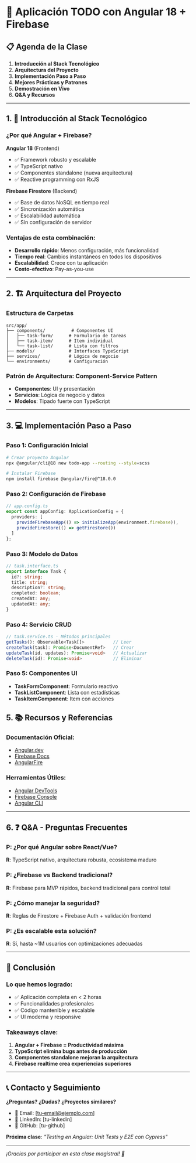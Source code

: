 # 🚀 Aplicación TODO con Angular 18 + Firebase

## 📋 Agenda de la Clase

1. **Introducción al Stack Tecnológico**
2. **Arquitectura del Proyecto**
3. **Implementación Paso a Paso**
4. **Mejores Prácticas y Patrones**
5. **Demostración en Vivo**
6. **Q&A y Recursos**

---

## 1. 🎯 Introducción al Stack Tecnológico

### ¿Por qué Angular + Firebase?

**Angular 18** (Frontend)
- ✅ Framework robusto y escalable
- ✅ TypeScript nativo
- ✅ Componentes standalone (nueva arquitectura)
- ✅ Reactive programming con RxJS

**Firebase Firestore** (Backend)
- ✅ Base de datos NoSQL en tiempo real
- ✅ Sincronización automática
- ✅ Escalabilidad automática
- ✅ Sin configuración de servidor

### Ventajas de esta combinación:
- **Desarrollo rápido**: Menos configuración, más funcionalidad
- **Tiempo real**: Cambios instantáneos en todos los dispositivos
- **Escalabilidad**: Crece con tu aplicación
- **Costo-efectivo**: Pay-as-you-use

---

## 2. 🏗️ Arquitectura del Proyecto

### Estructura de Carpetas
```
src/app/
├── components/          # Componentes UI
│   ├── task-form/      # Formulario de tareas
│   ├── task-item/      # Item individual
│   └── task-list/      # Lista con filtros
├── models/             # Interfaces TypeScript
├── services/           # Lógica de negocio
└── environments/       # Configuración
```

### Patrón de Arquitectura: **Component-Service Pattern**
- **Componentes**: UI y presentación
- **Servicios**: Lógica de negocio y datos
- **Modelos**: Tipado fuerte con TypeScript

---

## 3. 💻 Implementación Paso a Paso

### Paso 1: Configuración Inicial
```bash
# Crear proyecto Angular
npx @angular/cli@18 new todo-app --routing --style=scss

# Instalar Firebase
npm install firebase @angular/fire@^18.0.0
```

### Paso 2: Configuración de Firebase
```typescript
// app.config.ts
export const appConfig: ApplicationConfig = {
  providers: [
    provideFirebaseApp(() => initializeApp(environment.firebase)),
    provideFirestore(() => getFirestore())
  ]
};
```

### Paso 3: Modelo de Datos
```typescript
// task.interface.ts
export interface Task {
  id?: string;
  title: string;
  description?: string;
  completed: boolean;
  createdAt: any;
  updatedAt: any;
}
```

### Paso 4: Servicio CRUD
```typescript
// task.service.ts - Métodos principales
getTasks(): Observable<Task[]>           // Leer
createTask(task): Promise<DocumentRef>   // Crear
updateTask(id, updates): Promise<void>   // Actualizar
deleteTask(id): Promise<void>            // Eliminar
```

### Paso 5: Componentes UI
- **TaskFormComponent**: Formulario reactivo
- **TaskListComponent**: Lista con estadísticas
- **TaskItemComponent**: Item con acciones


## 5. 📚 Recursos y Referencias

### Documentación Oficial:
- [Angular.dev](https://angular.dev)
- [Firebase Docs](https://firebase.google.com/docs)
- [AngularFire](https://github.com/angular/angularfire)

### Herramientas Útiles:
- [Angular DevTools](https://angular.dev/tools/devtools)
- [Firebase Console](https://console.firebase.google.com)
- [Angular CLI](https://angular.dev/tools/cli)

---

## 6. ❓ Q&A - Preguntas Frecuentes

### P: ¿Por qué Angular sobre React/Vue?
**R**: TypeScript nativo, arquitectura robusta, ecosistema maduro

### P: ¿Firebase vs Backend tradicional?
**R**: Firebase para MVP rápidos, backend tradicional para control total

### P: ¿Cómo manejar la seguridad?
**R**: Reglas de Firestore + Firebase Auth + validación frontend

### P: ¿Es escalable esta solución?
**R**: Sí, hasta ~1M usuarios con optimizaciones adecuadas

---

## 🎉 Conclusión

### Lo que hemos logrado:
- ✅ Aplicación completa en < 2 horas
- ✅ Funcionalidades profesionales
- ✅ Código mantenible y escalable
- ✅ UI moderna y responsive

### Takeaways clave:
1. **Angular + Firebase = Productividad máxima**
2. **TypeScript elimina bugs antes de producción**
3. **Componentes standalone mejoran la arquitectura**
4. **Firebase realtime crea experiencias superiores**

---

## 📞 Contacto y Seguimiento

**¿Preguntas? ¿Dudas? ¿Proyectos similares?**

- 📧 Email: [tu-email@ejemplo.com]
- 💼 LinkedIn: [tu-linkedin]
- 🐙 GitHub: [tu-github]

**Próxima clase**: *"Testing en Angular: Unit Tests y E2E con Cypress"*

---

*¡Gracias por participar en esta clase magistral! 🚀*
